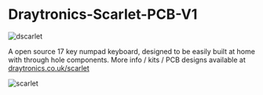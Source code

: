 # Draytronics-Scarlet-PCB-V1

![dscarlet](https://www.draytronics.co.uk/wp-content/uploads/2020/10/repository-open-graph-template.png)  

A open source 17 key numpad keyboard, designed to be easily built at home with through hole components. More info / kits / PCB designs available at [draytronics.co.uk/scarlet](draytronics.co.uk)  

![scarlet](https://www.draytronics.co.uk/wp-content/uploads/2020/10/Scarlet-PCB-Compared-Combined.png)  
